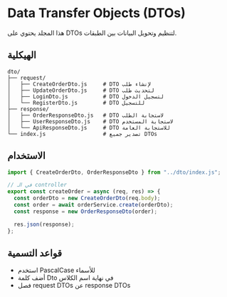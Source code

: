 # Data Transfer Objects (DTOs)

هذا المجلد يحتوي على DTOs لتنظيم وتحويل البيانات بين الطبقات.

## الهيكلية

```
dto/
├── request/
│   ├── CreateOrderDto.js     # DTO لإنشاء طلب
│   ├── UpdateOrderDto.js     # DTO لتحديث طلب
│   ├── LoginDto.js           # DTO لتسجيل الدخول
│   └── RegisterDto.js        # DTO للتسجيل
├── response/
│   ├── OrderResponseDto.js   # DTO لاستجابة الطلب
│   ├── UserResponseDto.js    # DTO لاستجابة المستخدم
│   └── ApiResponseDto.js     # DTO للاستجابة العامة
└── index.js                  # تصدير جميع DTOs
```

## الاستخدام

```javascript
import { CreateOrderDto, OrderResponseDto } from "../dto/index.js";

// في الـ controller
export const createOrder = async (req, res) => {
  const orderDto = new CreateOrderDto(req.body);
  const order = await orderService.create(orderDto);
  const response = new OrderResponseDto(order);

  res.json(response);
};
```

## قواعد التسمية

- استخدم PascalCase للأسماء
- أضف كلمة Dto في نهاية اسم الكلاس
- فصل request DTOs عن response DTOs

